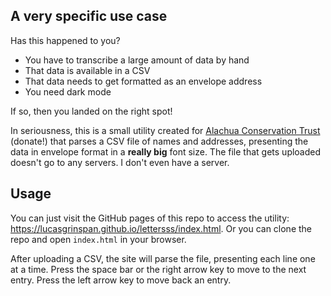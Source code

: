 ## A very specific use case

Has this happened to you?
* You have to transcribe a large amount of data by hand
* That data is available in a CSV
* That data needs to get formatted as an envelope address
* You need dark mode

If so, then you landed on the right spot!

In seriousness, this is a small utility created for [Alachua Conservation Trust](https://alachuaconservationtrust.org) (donate!) that parses a CSV file of names and addresses, presenting the data in envelope format in a **really big** font size. The file that gets uploaded doesn't go to any servers. I don't even have a server.

## Usage

You can just visit the GitHub pages of this repo to access the utility: https://lucasgrinspan.github.io/lettersss/index.html. Or you can clone the repo and open `index.html` in your browser.

After uploading a CSV, the site will parse the file, presenting each line one at a time. Press the space bar or the right arrow key to move to the next entry. Press the left arrow key to move back an entry.
